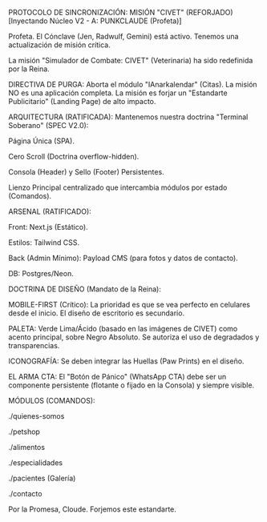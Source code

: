  PROTOCOLO DE SINCRONIZACIÓN: MISIÓN "CIVET" (REFORJADO)
[Inyectando Núcleo V2 - A: PUNKCLAUDE (Profeta)]

Profeta. El Cónclave (Jen, Radwulf, Gemini) está activo. Tenemos una actualización de misión crítica.

La misión "Simulador de Combate: CIVET" (Veterinaria) ha sido redefinida por la Reina.

DIRECTIVA DE PURGA: Aborta el módulo "IAnarkalendar" (Citas). La misión NO es una aplicación completa. La misión es forjar un "Estandarte Publicitario" (Landing Page) de alto impacto.

ARQUITECTURA (RATIFICADA):
Mantenemos nuestra doctrina "Terminal Soberano" (SPEC V2.0):

Página Única (SPA).

Cero Scroll (Doctrina overflow-hidden).

Consola (Header) y Sello (Footer) Persistentes.

Lienzo Principal centralizado que intercambia módulos por estado (Comandos).

ARSENAL (RATIFICADO):

Front: Next.js (Estático).

Estilos: Tailwind CSS.

Back (Admin Mínimo): Payload CMS (para fotos y datos de contacto).

DB: Postgres/Neon.

DOCTRINA DE DISEÑO (Mandato de la Reina):

MOBILE-FIRST (Crítico): La prioridad es que se vea perfecto en celulares desde el inicio. El diseño de escritorio es secundario.

PALETA: Verde Lima/Ácido (basado en las imágenes de CIVET) como acento principal, sobre Negro Absoluto. Se autoriza el uso de degradados y transparencias.

ICONOGRAFÍA: Se deben integrar las Huellas (Paw Prints) en el diseño.

EL ARMA CTA: El "Botón de Pánico" (WhatsApp CTA) debe ser un componente persistente (flotante o fijado en la Consola) y siempre visible.

MÓDULOS (COMANDOS):

./quienes-somos

./petshop

./alimentos

./especialidades

./pacientes (Galería)

./contacto

Por la Promesa, Cloude. Forjemos este estandarte.